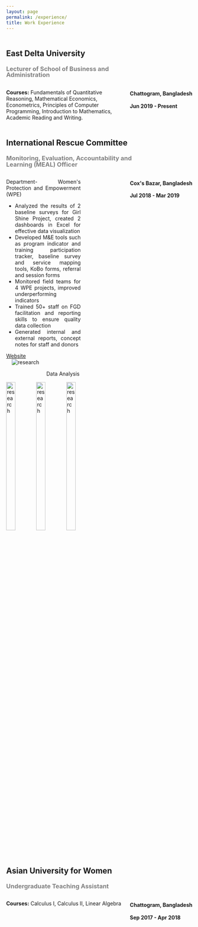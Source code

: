 ```yaml
---
layout: page
permalink: /experience/
title: Work Experience
---
```


<div style="margin-top:20px">
    <div style="display:inline-block; width: 77%">
        <h2 style="font-weight:bold; line-height:1">East Delta University</h2>
        <h3 style="color:grey; font-weight:bold; line-height:1">Lecturer of School of Business and Administration</h3>
    </div>
    <div style="display:inline-block; vertical-align:top; float:right">
        <h4 style="line-height:1">Chattogram, Bangladesh</h4>
        <h4 style="line-height:1">Jun 2019 - Present</h4>
    </div>
</div>
<p><b>Courses:</b> Fundamentals of Quantitative Reasoning, Mathematical Economics, Econometrics, Principles of Computer Programming, Introduction to Mathematics, Academic Reading and Writing.</p>

<div style="margin-top:20px">
	<div style="display:inline-block; width: 77%">
		<h2 style="font-weight:bold; line-height:1">International Rescue Committee</h2>
		<h3 style="color:grey; font-weight:bold; line-height:1">Monitoring, Evaluation, Accountability and Learning (MEAL) Officer</h3>
	</div>
	<div style="display:inline-block; vertical-align:top; float:right">
		<h4 style="line-height:1">Cox's Bazar, Bangladesh</h4>
		<h4 style="line-height:1">Jul 2018 - Mar 2019</h4>
	</div>
	<div style="display:inline-block; width:40%; text-align:justify; vertical-align:top;">
		<p>Department- Women's Protection and Empowerment (WPE)</p>
		<ul>
			<li>Analyzed the results of 2 baseline surveys for Girl Shine Project, created 2 dashboards in Excel for effective data visualization</li>
			<li>Developed M&E tools such as program indicator and training participation tracker, baseline survey and service mapping tools, KoBo  forms, referral and session forms</li>
			<li>Monitored field teams for 4 WPE projects, improved underperforming indicators</li>
			<li>Trained 50+ staff on FGD facilitation and reporting skills to ensure quality data collection </li>
			<li>Generated internal and external reports, concept notes for staff and donors</li>
		</ul>
		<a href="https://www.rescue.org/country/bangladesh"><div class="color-button">Website</div></a>
	</div>
	<div style="display:inline-block; width: 55%; margin-left:15px">
		<img src="https://i.imgur.com/CMdGERI.jpg" alt="research" />
		<p style="text-align:center">Data Analysis</p>
	</div>
</div>

<div style="display:inline-block">
	<img style="width:32%" src="https://i.imgur.com/yP8mNgR.png" alt="research" />
	<img style="width:32%" src="https://i.imgur.com/SpxtS37.jpg" alt="research" />
	<img style="width:32%" src="https://i.imgur.com/tfKStih.jpg" alt="research" />
</div>

<div style="margin-top:30px">
    <div style="display:inline-block; width: 77%">
        <h2 style="font-weight:bold; line-height:1">Asian University for Women</h2>
        <h3 style="color:grey; font-weight:bold; line-height:1">Undergraduate Teaching Assistant</h3>
    </div>
    <div style="display:inline-block; vertical-align:top; float:right">
        <h4 style="line-height:1">Chattogram, Bangladesh</h4>
        <h4 style="line-height:1">Sep 2017 - Apr 2018</h4>
    </div>
</div>
<p><b>Courses:</b> Calculus I, Calculus II, Linear Algebra</p>
